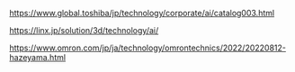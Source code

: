 https://www.global.toshiba/jp/technology/corporate/ai/catalog003.html

https://linx.jp/solution/3d/technology/ai/

https://www.omron.com/jp/ja/technology/omrontechnics/2022/20220812-hazeyama.html

